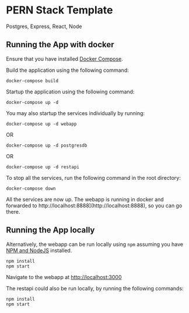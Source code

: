 # PERN Stack Template

Postgres, Express, React, Node

## Running the App with docker

Ensure that you have installed [Docker Compose](https://docs.docker.com/compose/install/).

Build the application using the following command:

```
docker-compose build
```

Startup the application using the following command:

```
docker-compose up -d
```

You may also startup the services individually by running:

```
docker-compose up -d webapp
```

OR

```
docker-compose up -d postgresdb
```

OR

```
docker-compose up -d restapi
```

To stop all the services, run the following command in the root directory:

```
docker-compose down
```

All the services are now up. The webapp is running in docker and forwarded to http://localhost:8888](http://localhost:8888), so you can go there.

## Running the App locally

Alternatively, the webapp can be run locally using `npm` assuming you have [NPM and NodeJS](https://nodejs.org/en/download/) installed.

```
npm install
npm start
```

Navigate to the webapp at [http://localhost:3000](http://localhost:3000)

The restapi could also be run locally, by running the following commands:

```
npm install
npm start
```
